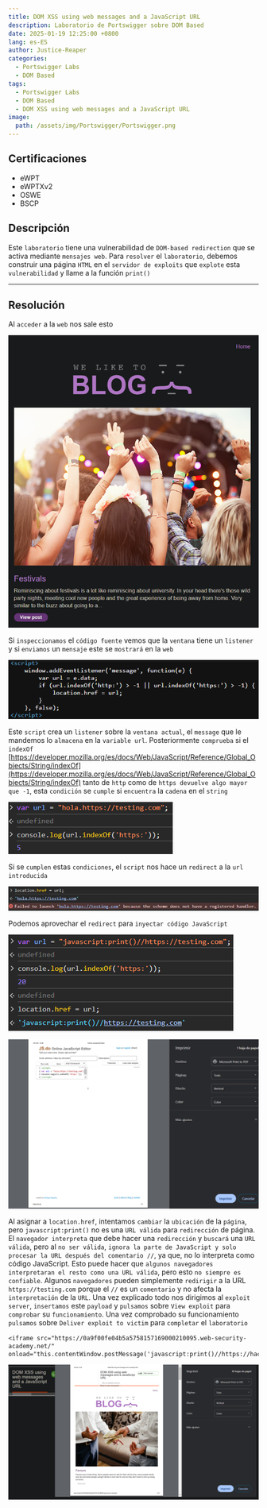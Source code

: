```yaml
---
title: DOM XSS using web messages and a JavaScript URL
description: Laboratorio de Portswigger sobre DOM Based
date: 2025-01-19 12:25:00 +0800
lang: es-ES
author: Justice-Reaper
categories:
  - Portswigger Labs
  - DOM Based
tags:
  - Portswigger Labs
  - DOM Based
  - DOM XSS using web messages and a JavaScript URL
image:
  path: /assets/img/Portswigger/Portswigger.png
---
```


## Certificaciones

- eWPT
- eWPTXv2
- OSWE
- BSCP
  
## Descripción

Este `laboratorio` tiene una vulnerabilidad de `DOM-based redirection` que se activa mediante `mensajes web`. Para `resolver` el `laboratorio`, debemos construir una página `HTML` en el `servidor de exploits` que `explote` esta `vulnerabilidad` y llame a la función `print()`

---

## Resolución

Al `acceder` a la `web` nos sale esto

![](/assets/img/DOM-Based-Lab-2/image_1.png)

Si `inspeccionamos` el `código fuente` vemos que la `ventana` tiene un `listener` y si `enviamos` un `mensaje` este se `mostrará` en la `web`

![](/assets/img/DOM-Based-Lab-2/image_2.png)

Este `script` crea un `listener` sobre la `ventana actual`, el `message` que le mandemos lo `almacena` en la `variable url`. Posteriormente `comprueba` si el `indexOf` [https://developer.mozilla.org/es/docs/Web/JavaScript/Reference/Global_Objects/String/indexOf](https://developer.mozilla.org/es/docs/Web/JavaScript/Reference/Global_Objects/String/indexOf) tanto de `http` como de `https devuelve algo mayor que -1`, esta `condición` se `cumple` si `encuentra` la `cadena` en el `string`

![](/assets/img/DOM-Based-Lab-2/image_3.png)

Si se `cumplen` estas `condiciones`, el `script` nos hace un `redirect` a la `url introducida`

![](/assets/img/DOM-Based-Lab-2/image_4.png)

Podemos aprovechar el `redirect` para `inyectar código JavaScript`

![](/assets/img/DOM-Based-Lab-2/image_5.png)

![](/assets/img/DOM-Based-Lab-2/image_6.png)

Al asignar a `location.href`, intentamos `cambiar` la `ubicación` de la `página`, pero `javascript:print()` no es una `URL válida` para `redirección` de página. El `navegador interpreta` que debe hacer una `redirección` y `buscará` una `URL válida`, pero al `no ser válida`, `ignora la parte de JavaScript y solo procesar la URL después del comentario //`, ya que, no lo interpreta como código JavaScript. Esto puede hacer que `algunos navegadores interpretaran el resto como una URL válida`, pero esto `no siempre es confiable`. Algunos `navegadores` pueden simplemente `redirigir` a la URL `https://testing.com` porque el `//` es un `comentario` y no afecta la `interpretación` de la `URL`. Una vez explicado todo nos dirigimos al `exploit server`, `insertamos` este `payload` y `pulsamos` sobre `View exploit` para `comprobar` su `funcionamiento`. Una vez comprobado su funcionamiento `pulsamos` sobre `Deliver exploit to victim` para `completar` el `laboratorio`

```
<iframe src="https://0a9f00fe04b5a5758157169000210095.web-security-academy.net/" onload="this.contentWindow.postMessage('javascript:print()//https://hacked.com','*')">
```

![](/assets/img/DOM-Based-Lab-2/image_7.png)
